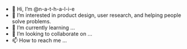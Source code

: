- 👋 Hi, I’m @n-a-t-h-a-l-i-e
- 👀 I’m interested in product design, user research, and helping people solve problems. 
- 🌱 I’m currently learning ...
- 💞️ I’m looking to collaborate on ...
- 📫 How to reach me ...

<!---
n-a-t-h-a-l-i-e/n-a-t-h-a-l-i-e is a ✨ special ✨ repository because its `README.md` (this file) appears on your GitHub profile.
You can click the Preview link to take a look at your changes.
--->

